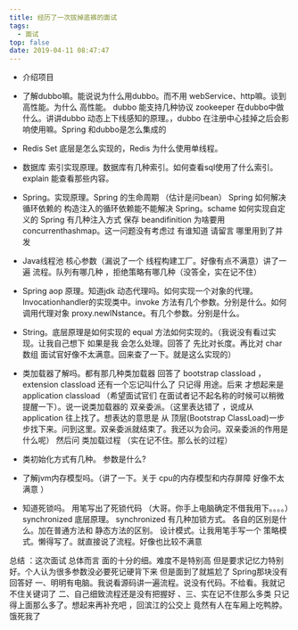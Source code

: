 ```yaml
---
title: 经历了一次拔掉底裤的面试
tags:
  - 面试
top: false
date: 2019-04-11 08:47:47
---
```


- 介绍项目 
- 了解dubbo嘛。能说说为什么用dubbo。而不用 webService、http嘛。谈到高性能。为什么 高性能。 dubbo 能支持几种协议  zookeeper 在dubbo中做什么。讲讲dubbo 动态上下线感知的原理。，dubbo 在注册中心挂掉之后会影响使用嘛。Spring 和dubbo是怎么集成的 

- Redis Set 底层是怎么实现的，Redis 为什么使用单线程。
- 数据库 索引实现原理。数据库有几种索引。如何查看sql使用了什么索引。explain  能查看那些内容。
- Spring。实现原理。Spring 的生命周期 （估计是问bean） Spring 如何解决循环依赖的  构造注入的循环依赖能不能解决  Spring。schame 如何实现自定义的  Spring 有几种注入方式   保存 beandifinition 为啥要用concurrenthashmap。这一问题没有考虑过 有谁知道 请留言 哪里用到了并发
- Java线程池 核心参数（漏说了一个 线程构建工厂。好像有点不满意）讲了一遍 流程。队列有哪几种  ，拒绝策略有哪几种（没答全，实在记不住）
- Spring aop 原理。知道jdk 动态代理吗。如何实现一个对象的代理。Invocationhandler的实现类中。invoke 方法有几个参数。分别是什么。如何调用代理对象  proxy.newINstance。有几个参数。分别是什么。
- String。底层原理是如何实现的  equal 方法如何实现的。（我说没有看过实现。让我自己想下 如果是我 会怎么处理。回答了 先比对长度。再比对 char 数组 面试官好像不太满意。回来查了一下。就是这么实现的）
- 类加载器了解吗。都有那几种类加载器  回答了 bootstrap classload ，extension classload  还有一个忘记叫什么了 只记得 用途。后来 才想起来是 application classload （希望面试官们 在面试者记不起名称的时候可以稍微提醒一下）。说一说类加载器的 双亲委派。（这里表达错了 ，说成从application 往上找了。想表达的意思是 从 顶层(Bootstrap ClassLoad)一步步找下来。问到这里。双亲委派就结束了。我还以为会问。双亲委派的作用是什么呢） 然后问 类加载过程 （实在记不住。那么长的过程）
- 类初始化方式有几种。 参数是什么?
- 了解jvm内存模型吗。（讲了一下。关于 cpu的内存模型和内存屏障 好像不太满意 ） 
- 知道死锁吗。 用笔写出了死锁代码 （大哥。你手上电脑确定不借我用下。。。。）synchronized 底层原理。 synchronized 有几种加锁方式。 各自的区别是什么。加在普通方法和 静态方法的区别。
设计模式。让我用笔手写一个 策略模式。懒得写了。就直接说了流程。好像也比较不满意 

总结 ：这次面试 总体而言 面的十分的细。难度不是特别高 但是要求记忆力特别好。个人认为很多参数没必要死记硬背下来 但是面到了就尴尬了  Spring那块没有回答好 一、明明有电脑。我说看源码讲一遍流程。说没有代码。不给看。我就记不住关键词了 二、自己细致流程还是没有把握好 、三、实在记不住那么多类  只记得上面那么多了。想起来再补充吧 ，回滨江的公交上 竟然有人在车厢上吃鸭脖。饿死我了 
